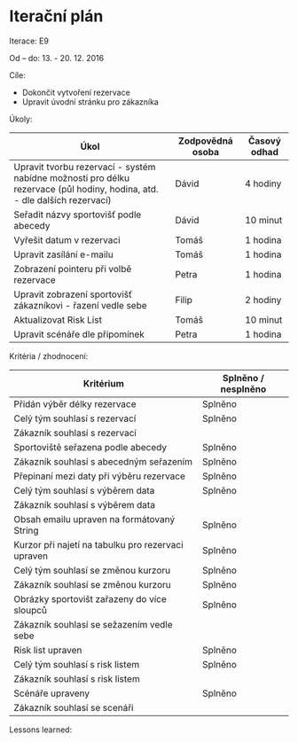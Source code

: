 <h1>Iterační plán</h1>
Iterace: E9 

Od – do: 13. - 20. 12. 2016


Cíle:
- Dokončit vytvoření rezervace
- Upravit úvodní stránku pro zákazníka

Úkoly:

|Úkol|	Zodpovědná osoba|	Časový odhad|
|---|---|---|
|Upravit tvorbu rezervací - systém nabídne možnosti pro délku rezervace (půl hodiny, hodina, atd. - dle dalších rezervací)|Dávid|4 hodiny|
|Seřadit názvy sportovišť podle abecedy|Dávid|10 minut|
|Vyřešit datum v rezervaci|Tomáš|1 hodina|
|Upravit zasílání e-mailu|Tomáš|1 hodina|
|Zobrazení pointeru při volbě rezervace|Petra|1 hodina|
|Upravit zobrazení sportovišť zákazníkovi - řazení vedle sebe|Filip|2 hodiny|
|Aktualizovat Risk List|Tomáš|10 minut|
|Upravit scénáře dle připomínek|Petra|1 hodina|

Kritéria / zhodnocení:

|Kritérium	|Splněno / nesplněno|
|---|---|
|Přidán výběr délky rezervace|Splněno|
|Celý tým souhlasí s rezervací|Splněno|
|Zákazník souhlasí s rezervací||
|Sportoviště seřazena podle abecedy|Splněno|
|Zákazník souhlasí s abecedným seřazením|Splněno|
|Přepinaní mezi daty při výběru rezervace|Splněno|
|Celý tým souhlasí s výběrem data|Splněno|
|Zákazník souhlasí s výběrem data||
|Obsah emailu upraven na formátovaný String|Splněno|
|Kurzor při najetí na tabulku pro rezervaci upraven|Splněno|
|Celý tým souhlasí se změnou kurzoru|Splněno|
|Zákazník souhlasí se změnou kurzoru|Splněno|
|Obrázky sportovišt zařazeny do více sloupců|Splněno|
|Zákazník souhlasí se sežazením vedle sebe||
|Risk list upraven|Splněno|
|Celý tým souhlasí s risk listem|Splněno|
|Zákazník souhlasí s risk listem||
|Scénáře upraveny|Splněno|
|Zákazník souhlasí se scenáři||


Lessons learned:
